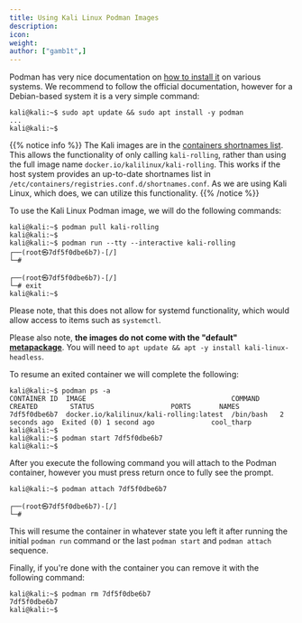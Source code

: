 ```yaml
---
title: Using Kali Linux Podman Images
description:
icon:
weight:
author: ["gamb1t",]
---
```


Podman has very nice documentation on [how to install it](https://podman.io/getting-started/installation) on various systems. We recommend to follow the official documentation, however for a Debian-based system it is a very simple command:

```console
kali@kali:~$ sudo apt update && sudo apt install -y podman
...
kali@kali:~$
```

{{% notice info %}}
The Kali images are in the [containers shortnames list](https://github.com/containers/shortnames). This allows the functionality of only calling `kali-rolling`, rather than using the full image name `docker.io/kalilinux/kali-rolling`. This works if the host system provides an up-to-date shortnames list in `/etc/containers/registries.conf.d/shortnames.conf`. As we are using Kali Linux, which does, we can utilize this functionality.
{{% /notice %}}

To use the Kali Linux Podman image, we will do the following commands:

```console
kali@kali:~$ podman pull kali-rolling
kali@kali:~$
kali@kali:~$ podman run --tty --interactive kali-rolling
┌──(root㉿7df5f0dbe6b7)-[/]
└─#

┌──(root㉿7df5f0dbe6b7)-[/]
└─# exit
kali@kali:~$
```

Please note, that this does not allow for systemd functionality, which would allow access to items such as `systemctl`.

Please also note, **the images do not come with the "default" [metapackage](/docs/general-use/metapackages/)**. You will need to `apt update && apt -y install kali-linux-headless`.

To resume an exited container we will complete the following:

```console
kali@kali:~$ podman ps -a
CONTAINER ID  IMAGE                                    COMMAND     CREATED        STATUS                   PORTS       NAMES
7df5f0dbe6b7  docker.io/kalilinux/kali-rolling:latest  /bin/bash   2 seconds ago  Exited (0) 1 second ago              cool_tharp
kali@kali:~$
kali@kali:~$ podman start 7df5f0dbe6b7
kali@kali:~$
```

After you execute the following command you will attach to the Podman container, however you must press return once to fully see the prompt.

```console
kali@kali:~$ podman attach 7df5f0dbe6b7

┌──(root㉿7df5f0dbe6b7)-[/]
└─#
```

This will resume the container in whatever state you left it after running the initial `podman run` command or the last `podman start` and `podman attach` sequence.

Finally, if you're done with the container you can remove it with the following command:

```console
kali@kali:~$ podman rm 7df5f0dbe6b7
7df5f0dbe6b7
kali@kali:~$
```
